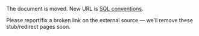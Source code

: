 The document is moved.
New URL is [SQL conventions](../../../library/backend/IxDF-SQL-conventions.md).

Please report/fix a broken link on the external source — we’ll remove these stub/redirect pages soon.
